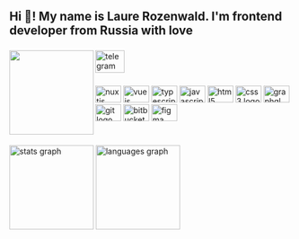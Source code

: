 <h2 align="left">Hi 👋! My name is Laure Rozenwald. I'm frontend developer from Russia with love</h2>

###

<img align="left" height="150" src="https://i.pinimg.com/564x/79/f1/cc/79f1ccced3490f5c9879a57632996e9f.jpg"  />

###

<div align="left">
  <a href="https://t.me/Rozenwalds" target="_blank">
    <img src="https://raw.githubusercontent.com/maurodesouza/profile-readme-generator/master/src/assets/icons/social/telegram/default.svg" width="52" height="40" alt="telegram logo"  />
  </a>
</div>

###

<div align="left">
  <img src="https://cdn.jsdelivr.net/gh/devicons/devicon/icons/nuxtjs/nuxtjs-original.svg" height="30" width="46" alt="nuxtjs logo"  />
  <img src="https://cdn.jsdelivr.net/gh/devicons/devicon/icons/vuejs/vuejs-original.svg" height="30" width="46" alt="vuejs logo"  />
  <img src="https://cdn.jsdelivr.net/gh/devicons/devicon/icons/typescript/typescript-plain.svg" height="30" width="46" alt="typescript logo"  />
  <img src="https://cdn.jsdelivr.net/gh/devicons/devicon/icons/javascript/javascript-original.svg" height="30" width="46" alt="javascript logo"  />
  <img src="https://cdn.jsdelivr.net/gh/devicons/devicon/icons/html5/html5-original.svg" height="30" width="46" alt="html5 logo"  />
  <img src="https://cdn.jsdelivr.net/gh/devicons/devicon/icons/css3/css3-original.svg" height="30" width="46" alt="css3 logo"  />
  <img src="https://cdn.jsdelivr.net/gh/devicons/devicon/icons/graphql/graphql-plain.svg" height="30" width="46" alt="graphql logo"  />
  <img src="https://cdn.jsdelivr.net/gh/devicons/devicon/icons/git/git-original.svg" height="30" width="46" alt="git logo"  />
  <img src="https://cdn.jsdelivr.net/gh/devicons/devicon/icons/bitbucket/bitbucket-original.svg" height="30" width="46" alt="bitbucket logo"  />
  <img src="https://cdn.jsdelivr.net/gh/devicons/devicon/icons/figma/figma-original.svg" height="30" width="46" alt="figma logo"  />
</div>

###

<br clear="both">

<div align="left">
  <img src="https://github-readme-stats.vercel.app/api?hide_title=true&hide_rank=false&show_icons=true&include_all_commits=true&count_private=true&disable_animations=false&theme=vue-dark&locale=en&hide_border=true&username=Rozenwald" height="150" alt="stats graph"  />
  <img src="https://github-readme-stats.vercel.app/api/top-langs?locale=en&hide_title=true&layout=compact&card_width=320&langs_count=5&theme=vue-dark&hide_border=true&username=Rozenwald" height="150" alt="languages graph"  />
</div>

###
